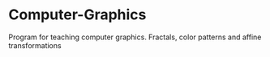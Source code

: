 # Computer-Graphics
Program for teaching computer graphics. Fractals, color patterns and affine transformations
